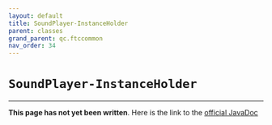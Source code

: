 ```yaml
---
layout: default
title: SoundPlayer-InstanceHolder
parent: classes
grand_parent: qc.ftccommon
nav_order: 34
---
```

# `SoundPlayer-InstanceHolder`
---
**This page has not yet been written**. Here is the link to the [official JavaDoc](https://ftctechnh.github.io/ftc_app/doc/javadoc/com/qualcomm/ftccommon/SoundPlayer.InstanceHolder.html)
        
